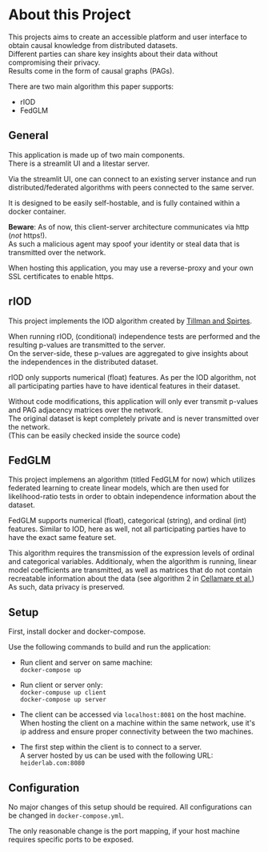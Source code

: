 # About this Project

This projects aims to create an accessible platform and user interface to obtain causal knowledge from distributed datasets.  
Different parties can share key insights about their data without compromising their privacy.  
Results come in the form of causal graphs (PAGs).

There are two main algorithm this paper supports:  
* rIOD
* FedGLM

## General

This application is made up of two main components.  
There is a streamlit UI and a litestar server.

Via the streamlit UI, one can connect to an existing server instance and run distributed/federated algorithms with peers connected to the same server.

It is designed to be easily self-hostable, and is fully contained within a docker container.

**Beware**: As of now, this client-server architecture communicates via http (_not_ https!).  
As such a malicious agent may spoof your identity or steal data that is transmitted over the network.

When hosting this application, you may use a reverse-proxy and your own SSL certificates to enable https.

## rIOD

This project implements the IOD algorithm created by [Tillman and Spirtes](http://proceedings.mlr.press/v15/tillman11a.html).

When running rIOD, (conditional) independence tests are performed and the resulting p-values are transmitted to the server.  
On the server-side, these p-values are aggregated to give insights about the independences in the distributed dataset.

rIOD only supports numerical (float) features.
As per the IOD algorithm, not all participating parties have to have identical features in their dataset.  

Without code modifications, this application will only ever transmit p-values and PAG adjacency matrices over the network.  
The original dataset is kept completely private and is never transmitted over the network.  
(This can be easily checked inside the source code)

## FedGLM

This project implemens an algorithm (titled FedGLM for now) which utilizes federated learning to create linear models, which are then used for likelihood-ratio tests in order to obtain independence information about the dataset.

FedGLM supports numerical (float), categorical (string), and ordinal (int) features.
Similar to IOD, here as well, not all participating parties have to have the exact same feature set.

This algorithm requires the transmission of the expression levels of ordinal and categorical variables.
Additionaly, when the algorithm is running, linear model coefficients are transmitted, as well as matrices that do not contain recreatable information about the data (see algorithm 2 in [Cellamare et al.](https://www.mdpi.com/1999-4893/15/7/243))
As such, data privacy is preserved.

## Setup

First, install docker and docker-compose.

Use the following commands to build and run the application:

* Run client and server on same machine:  
`docker-compose up`

* Run client or server only:  
`docker-compuse up client`  
`docker-compose up server`

* The client can be accessed via `localhost:8081` on the host machine.  
When hosting the client on a machine within the same network, use it's ip address and ensure proper connectivity between the two machines.

* The first step within the client is to connect to a server.  
A server hosted by us can be used with the following URL: `heiderlab.com:8080`

## Configuration

No major changes of this setup should be required.
All configurations can be changed in `docker-compose.yml`.

The only reasonable change is the port mapping, if your host machine requires specific ports to be exposed. 
